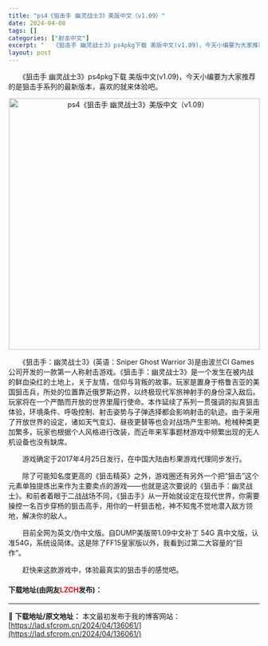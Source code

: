 ```yaml
---
title: "ps4《狙击手 幽灵战士3》美版中文（v1.09）"
date: 2024-04-08
tags: []
categories: ["射击中文"]
excerpt: "　　《狙击手 幽灵战士3》ps4pkg下载 美版中文(v1.09)，今天小编要为大家推荐的是狙击手系列的最新版本，喜欢的就来体验吧。 　　《狙击手：幽灵战士3》(英语：Sniper Ghost Warrior 3)是由波兰CI Games公司开发的一款第一人称射击游戏。《狙击手：幽灵战士3》是一个发&hellip;"
layout: post
---
```


 <p>　　《狙击手 幽灵战士3》ps4pkg下载 美版中文(v1.09)，今天小编要为大家推荐的是狙击手系列的最新版本，喜欢的就来体验吧。</p> <p align="center"><img border="0" src="https://lad.sfcrom.cn/wp-content/uploads/2024/04/20240408_66135ea6deef8.webp" width="503" alt="ps4《狙击手 幽灵战士3》美版中文（v1.09）" /></p> <p>　　《狙击手：幽灵战士3》(英语：Sniper Ghost Warrior 3)是由波兰CI Games公司开发的一款第一人称射击游戏。《狙击手：幽灵战士3》是一个发生在被内战的鲜血染红的土地上，关于友情，信仰与背叛的故事。玩家是置身于格鲁吉亚的美国狙击兵，所处的位置靠近俄罗斯边界，以终极现代军旅神射手的身份深入敌后。玩家将在一个严酷而开放的世界里履行使命。本作延续了系列一贯强调的拟真狙击体验，环境条件、呼吸控制、射击姿势与子弹选择都会影响射击的轨迹。由于采用了开放世界的设定，诸如天气变幻、昼夜更替等也会对战场产生影响。枪械种类更加繁多，玩家也根据个人风格进行改装，而近年来军事题材游戏中频繁出现的无人机设备也没有缺席。</p> <p>　　游戏确定于2017年4月25日发行，在中国大陆由杉果游戏代理同步发行。</p> <p>　　除了可能知名度更高的《狙击精英》之外，游戏圈还有另外一个把&ldquo;狙击&rdquo;这个元素单独提炼出来作为主要卖点的游戏&mdash;&mdash;也就是这次要说的《狙击手：幽灵战士》。和前者着眼于二战战场不同，《狙击手》从一开始就设定在现代世界，你需要操控一名百步穿杨的狙击高手，用你的一杆狙击枪，神不知鬼不觉地潜入敌方领地，解决你的敌人。</p> <p>　　目前全网为英文/伪中文版。自DUMP美版带1.09中文补丁 54G 真中文版，认准54G，系统设简体。这是除了FF15皇家版以外，我看到过第二大容量的&ldquo;巨作&rdquo;。</p> <p>　　赶快来这款游戏中，体验最真实的狙击手的感觉吧。</p> <p><h4>下载地址(由网友<font color="red">LZCH</font>发布)：</h4></p> 

---
📖 **下载地址/原文地址：** 本文最初发布于我的博客网站：[https://lad.sfcrom.cn/2024/04/136061/](https://lad.sfcrom.cn/2024/04/136061/)
